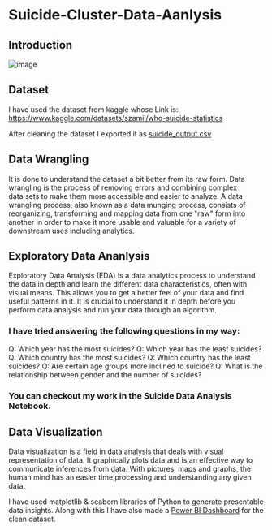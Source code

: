 # Suicide-Cluster-Data-Aanlysis
## Introduction
![image](https://github.com/Muse27/Suicide-Cluster-Data-Aanlysis/assets/87662180/e5d74f6b-1f4b-4a70-bdeb-4456c4ac363e)

## Dataset
I have used the dataset from kaggle whose Link is: 
https://www.kaggle.com/datasets/szamil/who-suicide-statistics

After cleaning the dataset I exported it as 
[suicide_output.csv](https://github.com/Muse27/Suicide-Cluster-Data-Aanlysis/files/12383914/suicide_output.csv)

## Data Wrangling
It is done to understand the dataset a bit better from its raw form. Data wrangling is the process of removing errors and combining complex data sets to make them more accessible and easier to analyze. A data wrangling process, also known as a data munging process, consists of reorganizing, transforming and mapping data from one "raw" form into another in order to make it more usable and valuable for a variety of downstream uses including analytics.

## Exploratory Data Ananlysis
Exploratory Data Analysis (EDA) is a data analytics process to understand the data in depth and learn the different data characteristics, often with visual means. This allows you to get a better feel of your data and find useful patterns in it.
It is crucial to understand it in depth before you perform data analysis and run your data through an algorithm.

### I have tried answering the following questions in my way:
Q: Which year has the most suicides?
Q: Which year has the least suicides? 
Q: Which country has the most suicides? 
Q: Which country has the least suicides? 
Q: Are certain age groups more inclined to suicide? 
Q: What is the relationship between gender and the number of suicides?

### You can checkout my work in the Suicide Data Analysis Notebook.

## Data Visualization
Data visualization is a field in data analysis that deals with visual representation of data. It graphically plots data and is an effective way to communicate inferences from data. With pictures, maps and graphs, the human mind has an easier time processing and understanding any given data.

I have used matplotlib & seaborn libraries of Python to generate presentable data insights.
Along with this I have also made a [Power BI Dashboard](https://github.com/Muse27/Suicide-Cluster-Data-Aanlysis/files/12383934/global.suicide.rate.pdf)
 for the clean dataset.
